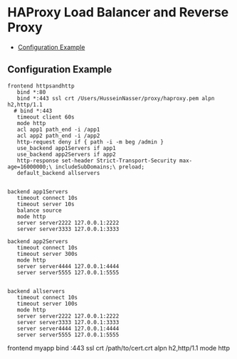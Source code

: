 # HAProxy Load Balancer and Reverse Proxy


- [Configuration Example](#Configuration_Example)

## <a name='Configuration_Example'> Configuration Example </a>


```
frontend httpsandhttp
   bind *:80
   bind *:443 ssl crt /Users/HusseinNasser/proxy/haproxy.pem alpn h2,http/1.1
  # bind *:443 
   timeout client 60s
   mode http
   acl app1 path_end -i /app1
   acl app2 path_end -i /app2
   http-request deny if { path -i -m beg /admin }  
   use_backend app1Servers if app1
   use_backend app2Servers if app2
   http-response set-header Strict-Transport-Security max-age=16000000;\ includeSubDomains;\ preload;
   default_backend allservers


backend app1Servers
   timeout connect 10s
   timeout server 10s
   balance source
   mode http
   server server2222 127.0.0.1:2222
   server server3333 127.0.0.1:3333
   
backend app2Servers
   timeout connect 10s
   timeout server 300s
   mode http
   server server4444 127.0.0.1:4444
   server server5555 127.0.0.1:5555 
  
   
backend allservers
   timeout connect 10s
   timeout server 100s
   mode http
   server server2222 127.0.0.1:2222
   server server3333 127.0.0.1:3333
   server server4444 127.0.0.1:4444
   server server5555 127.0.0.1:5555
```

frontend myapp
bind :443 ssl crt /path/to/cert.crt alpn h2,http/1.1
mode http